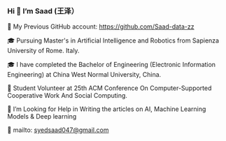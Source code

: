 ### Hi 👋 I’m Saad (王泽）

🎫 My Previous GitHub account: https://github.com/Saad-data-zz

🎓 Pursuing Master's in Artificial Intelligence and Robotics from Sapienza University of Rome. Italy. 
 
🎓 I have completed the Bachelor of Engineering (Electronic Information Engineering) at China West Normal University, China.

🤝 Student Volunteer at 25th ACM Conference On Computer-Supported Cooperative Work And Social Computing.

🤔 I’m Looking for Help in Writing the articles on AI, Machine Learning Models & Deep learning

📧 mailto: syedsaad047@gmail.com
